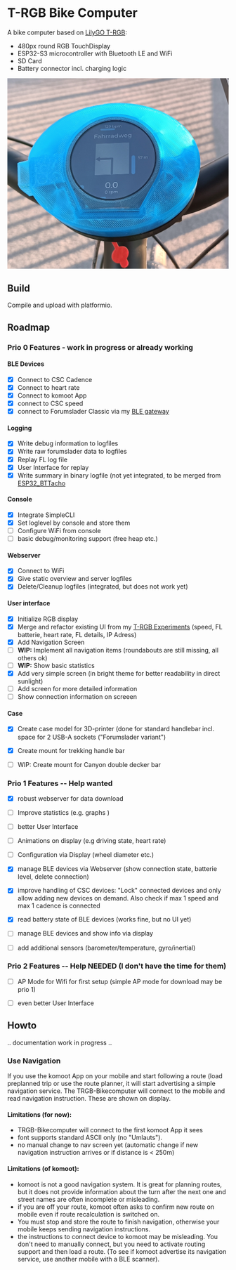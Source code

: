 


# T-RGB Bike Computer

A bike computer based on [LilyGO T-RGB](https://www.lilygo.cc/products/t-rgb):

- 480px round RGB TouchDisplay
- ESP32-S3 microcontroller with Bluetooth LE and WiFi
- SD Card
- Battery connector incl. charging logic

![Photo of T-RGB Bike Computer with active navigation](/doc/IMG20230406075242-cropped.jpg)

## Build

Compile and upload with platformio. 

## Roadmap

### Prio 0 Features - work in progress or already working

#### BLE Devices
- [X] Connect to CSC Cadence
- [X] Connect to heart rate
- [X] Connect to komoot App
- [X] connect to CSC speed
- [X] connect to Forumslader Classic via my [BLE gateway](https://github.com/euphi/ESP32_FLClassic2BLE)

#### Logging

- [X] Write debug information to logfiles
- [X] Write raw forumslader data to logfiles
- [X] Replay FL log file
- [X] User Interface for replay
- [X] Write summary in binary logfile (not yet integrated, to be merged from [ESP32_BTTacho](https://github.com/euphi/ESP32_BTTacho)

#### Console

- [X] Integrate SimpleCLI
- [X] Set loglevel by console and store them
- [ ] Configure WiFi from console
- [ ] basic debug/monitoring support (free heap etc.)

#### Webserver
- [X] Connect to WiFi
- [X] Give static overview and server logfiles
- [X] Delete/Cleanup logfiles (integrated, but does not work yet)

#### User interface

- [X] Initialize RGB display
- [X] Merge and refactor existing UI from my [T-RGB Experiments](https://github.com/euphi/T-RGB-Experiments) (speed, FL batterie, heart rate, FL details, IP Adress)
- [X] Add Navigation Screen
- [ ] **WIP:** Implement all navigation items (roundabouts are still missing, all others ok)
- [ ] **WIP:** Show basic statistics
- [X] Add very simple screen (in bright theme for better readability in direct sunlight)
- [ ] Add screen for more detailed information
- [ ] Show connection information on screeen

#### Case

- [X] Create case model for 3D-printer (done for standard handlebar incl. space for 2 USB-A sockets ("Forumslader variant")
- [X] Create mount for trekking handle bar
- [ ] WIP: Create mount for Canyon double decker bar


### Prio 1 Features -- Help wanted

- [X] robust webserver for data download
- [ ] Improve statistics (e.g. graphs )
- [ ] better User Interface
- [ ] Animations on display (e.g driving state, heart rate)
- [ ] Configuration via Display (wheel diameter etc.)
- [X] manage BLE devices via Webserver (show connection state, batterie level, delete connection)
- [X] improve handling of CSC devices: "Lock" connected devices and only allow adding new devices on demand. Also check if max 1 speed and max 1 cadence is connected
- [X] read battery state of BLE devices (works fine, but no UI yet)
- [ ] manage BLE devices and show info via display
- [ ] add additional sensors (barometer/temperature, gyro/inertial)


### Prio 2 Features -- Help NEEDED (I don't have the time for them)

- [ ] AP Mode for Wifi for first setup (simple AP mode for download may be prio 1)
- [ ] even better User Interface


## Howto

.. documentation work in progress ..


### Use Navigation

If you use the komoot App on your mobile and start following a route (load preplanned trip or use the route planner, it will start advertising a simple navigation service. The TRGB-Bikecomputer will connect to the mobile and read navigation instruction. These are shown on display.

#### Limitations (for now):

- TRGB-Bikecomputer will connect to the first komoot App it sees
- font supports standard ASCII only (no "Umlauts").
- no manual change to nav screen yet (automatic change if new navigation instruction arrives or if distance is < 250m)

#### Limitations (of komoot):

- komoot is not a good navigation system. It is great for planning routes, but it does not provide information about the turn after the next one and street names are often incomplete or misleading.
- if you are off your route, komoot often asks to confirm new route on mobile even if route recalculation is switched on.
- You must stop and store the route to finish navigation, otherwise your mobile keeps sending navigation instructions.
- the instructions to connect device to komoot may be misleading. You don't need to manually connect, but you need to activate routing support and then load a route. (To see if komoot advertise its navigation service, use another mobile with a BLE scanner).

